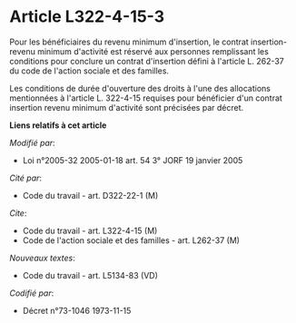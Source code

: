 # Article L322-4-15-3

Pour les bénéficiaires du revenu minimum d'insertion, le contrat insertion-revenu minimum d'activité est réservé aux
personnes remplissant les conditions pour conclure un contrat d'insertion défini à l'article L. 262-37 du code de l'action
sociale et des familles.

Les conditions de durée d'ouverture des droits à l'une des allocations mentionnées à l'article L. 322-4-15 requises pour
bénéficier d'un contrat insertion revenu minimum d'activité sont précisées par décret.

**Liens relatifs à cet article**

_Modifié par_:

  - Loi n°2005-32 2005-01-18 art. 54 3° JORF 19 janvier 2005

_Cité par_:

  - Code du travail - art. D322-22-1 (M)

_Cite_:

  - Code du travail - art. L322-4-15 (M)
  - Code de l'action sociale et des familles - art. L262-37 (M)

_Nouveaux textes_:

  - Code du travail - art. L5134-83 (VD)

_Codifié par_:

  - Décret n°73-1046 1973-11-15
